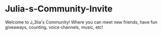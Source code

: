 # Julia-s-Community-Invite
Welcome to J_3lia's Community! Where you can meet new friends, have fun giveaways, counting, voice channels, music, etc!
